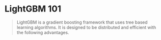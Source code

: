 # LightGBM 101

> LightGBM is a gradient boosting framework that uses tree based learning algorithms.
> It is designed to be distributed and efficient with the following advantages.
